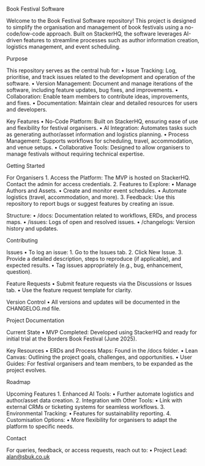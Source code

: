 Book Festival Software

Welcome to the Book Festival Software repository! This project is designed to simplify the organisation and management of book festivals using a no-code/low-code approach. Built on StackerHQ, the software leverages AI-driven features to streamline processes such as author information creation, logistics management, and event scheduling.

Purpose

This repository serves as the central hub for:
	•	Issue Tracking: Log, prioritise, and track issues related to the development and operation of the software.
	•	Version Management: Document and manage iterations of the software, including feature updates, bug fixes, and improvements.
	•	Collaboration: Enable team members to contribute ideas, improvements, and fixes.
	•	Documentation: Maintain clear and detailed resources for users and developers.

Key Features
	•	No-Code Platform: Built on StackerHQ, ensuring ease of use and flexibility for festival organisers.
	•	AI Integration: Automates tasks such as generating author/asset information and logistics planning.
	•	Process Management: Supports workflows for scheduling, travel, accommodation, and venue setups.
	•	Collaborative Tools: Designed to allow organisers to manage festivals without requiring technical expertise.

Getting Started

For Organisers
	1.	Access the Platform: The MVP is hosted on StackerHQ. Contact the admin for access credentials.
	2.	Features to Explore:
	•	Manage Authors and Assets.
	•	Create and monitor event schedules.
	•	Automate logistics (travel, accommodation, and more).
	3.	Feedback: Use this repository to report bugs or suggest features by creating an issue.


Structure:
	•	/docs: Documentation related to workflows, ERDs, and process maps.
	•	/issues: Logs of open and resolved issues.
	•	/changelogs: Version history and updates.

Contributing

Issues
	•	To log an issue:
	1.	Go to the Issues tab.
	2.	Click New Issue.
	3.	Provide a detailed description, steps to reproduce (if applicable), and expected results.
	•	Tag issues appropriately (e.g., bug, enhancement, question).

Feature Requests
	•	Submit feature requests via the Discussions or Issues tab.
	•	Use the feature request template for clarity.

Version Control
	•	All versions and updates will be documented in the CHANGELOG.md file.

Project Documentation

Current State
	•	MVP Completed: Developed using StackerHQ and ready for initial trial at the Borders Book Festival (June 2025).

Key Resources
	•	ERDs and Process Maps: Found in the /docs folder.
	•	Lean Canvas: Outlining the project goals, challenges, and opportunities.
	•	User Guides: For festival organisers and team members, to be expanded as the project evolves.

Roadmap

Upcoming Features
	1.	Enhanced AI Tools:
	•	Further automate logistics and author/asset data creation.
	2.	Integration with Other Tools:
	•	Link with external CRMs or ticketing systems for seamless workflows.
	3.	Environmental Tracking:
	•	Features for sustainability reporting.
	4.	Customisation Options:
	•	More flexibility for organisers to adapt the platform to specific needs.

Contact

For queries, feedback, or access requests, reach out to:
	•	Project Lead: alan@sbuk.co.uk
